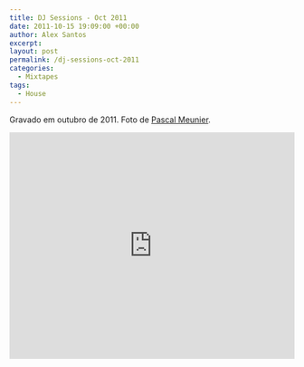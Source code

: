 ```yaml
---
title: DJ Sessions - Oct 2011
date: 2011-10-15 19:09:00 +00:00
author: Alex Santos
excerpt:
layout: post
permalink: /dj-sessions-oct-2011
categories:
  - Mixtapes
tags:
  - House
---
```

<p>Gravado em outubro de 2011. Foto de <a href="http://www.pascalmeunier.com/accueil_en.php" target="_blank">Pascal Meunier</a>.</p>

<iframe width="100%" height="400" src="https://www.mixcloud.com/widget/iframe/?feed=%2Falexmsantos%2Fsessions-2011-10-15%2F&light=1&load_noscript=1" frameborder="0"></iframe>